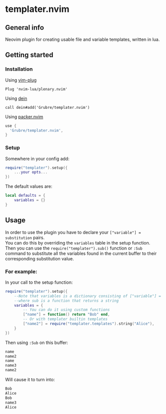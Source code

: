 # templater.nvim
## General info
Neovim plugin for creating usable file and variable templates, written in lua.
## Getting started
### Installation
Using [vim-plug](https://github.com/junegunn/vim-plug)

```viml
Plug 'nvim-lua/plenary.nvim'
```

Using [dein](https://github.com/Shougo/dein.vim)

```viml
call dein#add('Grubre/templater.nvim')
```
Using [packer.nvim](https://github.com/wbthomason/packer.nvim)

```lua
use {
  'Grubre/templater.nvim',
}
```
### Setup
Somewhere in your config add:
```lua
require("templater").setup({
    ...your opts...
})
```
The default values are:
```lua
local defaults = {
    variables = {}
}
```
## Usage
In order to use the plugin you have to declare your ```["variable"] = substitution``` pairs.\
You can do this by overriding the ```variables``` table in the setup function.\
Then you can use the ```require("templater").sub()``` function or ```:Sub``` command to
substitute all the variables found in the current buffer to their corresponding substitution value.

### For example:
In your call to the setup function:
```lua
require("templater").setup({
    --Note that variables is a dictionary consisting of ["variable"] = sub pairs
    --where sub is a function that returns a string
    variables = {
        -- You can do it using custom functions 
        ["name"] = function() return "Bob" end,
        -- Or with templater builtin templates
        ["name2"] = require("templater.templates").string("Alice"),
    }
})
```
Then using ```:Sub``` on this buffer:
```cpp
name
name2
name
name3
name2
```
Will cause it to turn into:
```cpp
Bob
Alice
Bob
name3
Alice
```

